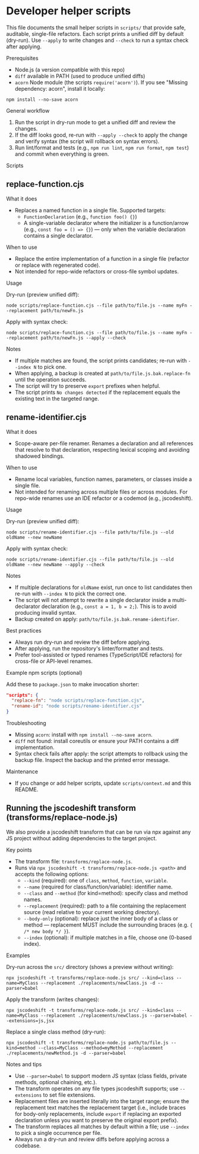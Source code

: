 # Developer helper scripts

This file documents the small helper scripts in `scripts/` that provide safe, auditable, single-file refactors. Each script prints a unified diff by default (dry-run). Use `--apply` to write changes and `--check` to run a syntax check after applying.

Prerequisites

- Node.js (a version compatible with this repo)
- `diff` available in PATH (used to produce unified diffs)
- `acorn` Node module (the scripts `require('acorn')`). If you see "Missing dependency: acorn", install it locally:

```
npm install --no-save acorn
```

General workflow

1. Run the script in dry-run mode to get a unified diff and review the changes.
2. If the diff looks good, re-run with `--apply --check` to apply the change and verify syntax (the script will rollback on syntax errors).
3. Run lint/format and tests (e.g., `npm run lint`, `npm run format`, `npm test`) and commit when everything is green.

Scripts

## replace-function.cjs

What it does

- Replaces a named function in a single file. Supported targets:
  - `FunctionDeclaration` (e.g., `function foo() {}`)
  - A single-variable declarator where the initializer is a function/arrow (e.g., `const foo = () => {}`) — only when the variable declaration contains a single declarator.

When to use

- Replace the entire implementation of a function in a single file (refactor or replace with regenerated code).
- Not intended for repo-wide refactors or cross-file symbol updates.

Usage

Dry-run (preview unified diff):

```
node scripts/replace-function.cjs --file path/to/file.js --name myFn --replacement path/to/newFn.js
```

Apply with syntax check:

```
node scripts/replace-function.cjs --file path/to/file.js --name myFn --replacement path/to/newFn.js --apply --check
```

Notes

- If multiple matches are found, the script prints candidates; re-run with `--index N` to pick one.
- When applying, a backup is created at `path/to/file.js.bak.replace-fn` until the operation succeeds.
- The script will try to preserve `export` prefixes when helpful.
- The script prints `No changes detected` if the replacement equals the existing text in the targeted range.

## rename-identifier.cjs

What it does

- Scope-aware per-file renamer. Renames a declaration and all references that resolve to that declaration, respecting lexical scoping and avoiding shadowed bindings.

When to use

- Rename local variables, function names, parameters, or classes inside a single file.
- Not intended for renaming across multiple files or across modules. For repo-wide renames use an IDE refactor or a codemod (e.g., jscodeshift).

Usage

Dry-run (preview unified diff):

```
node scripts/rename-identifier.cjs --file path/to/file.js --old oldName --new newName
```

Apply with syntax check:

```
node scripts/rename-identifier.cjs --file path/to/file.js --old oldName --new newName --apply --check
```

Notes

- If multiple declarations for `oldName` exist, run once to list candidates then re-run with `--index N` to pick the correct one.
- The script will not attempt to rewrite a single declarator inside a multi-declarator declaration (e.g., `const a = 1, b = 2;`). This is to avoid producing invalid syntax.
- Backup created on apply: `path/to/file.js.bak.rename-identifier`.

Best practices

- Always run dry-run and review the diff before applying.
- After applying, run the repository's linter/formatter and tests.
- Prefer tool-assisted or typed renames (TypeScript/IDE refactors) for cross-file or API-level renames.

Example npm scripts (optional)

Add these to `package.json` to make invocation shorter:

```json
"scripts": {
  "replace-fn": "node scripts/replace-function.cjs",
  "rename-id": "node scripts/rename-identifier.cjs"
}
```

Troubleshooting

- Missing `acorn`: install with `npm install --no-save acorn`.
- `diff` not found: install coreutils or ensure your PATH contains a diff implementation.
- Syntax check fails after apply: the script attempts to rollback using the backup file. Inspect the backup and the printed error message.

Maintenance

- If you change or add helper scripts, update `scripts/context.md` and this README.

## Running the jscodeshift transform (transforms/replace-node.js)

We also provide a jscodeshift transform that can be run via npx against any JS project without adding dependencies to the target project.

Key points

- The transform file: `transforms/replace-node.js`.
- Runs via `npx jscodeshift -t transforms/replace-node.js <path>` and accepts the following options:
  - `--kind` (required): one of `class`, `method`, `function`, `variable`.
  - `--name` (required for class/function/variable): identifier name.
  - `--class` and `--method` (for kind=method): specify class and method names.
  - `--replacement` (required): path to a file containing the replacement source (read relative to your current working directory).
  - `--body-only` (optional): replace just the inner body of a class or method — replacement MUST include the surrounding braces (e.g. `{ /* new body */ }`).
  - `--index` (optional): if multiple matches in a file, choose one (0-based index).

Examples

Dry-run across the `src/` directory (shows a preview without writing):

```
npx jscodeshift -t transforms/replace-node.js src/ --kind=class --name=MyClass --replacement ./replacements/newClass.js -d --parser=babel
```

Apply the transform (writes changes):

```
npx jscodeshift -t transforms/replace-node.js src/ --kind=class --name=MyClass --replacement ./replacements/newClass.js --parser=babel --extensions=js,jsx
```

Replace a single class method (dry-run):

```
npx jscodeshift -t transforms/replace-node.js path/to/file.js --kind=method --class=MyClass --method=myMethod --replacement ./replacements/newMethod.js -d --parser=babel
```

Notes and tips

- Use `--parser=babel` to support modern JS syntax (class fields, private methods, optional chaining, etc.).
- The transform operates on any file types jscodeshift supports; use `--extensions` to set file extensions.
- Replacement files are inserted literally into the target range; ensure the replacement text matches the replacement target (i.e., include braces for body-only replacements, include `export` if replacing an exported declaration unless you want to preserve the original export prefix).
- The transform replaces all matches by default within a file; use `--index` to pick a single occurrence per file.
- Always run a dry-run and review diffs before applying across a codebase.

